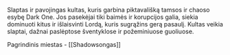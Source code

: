 Slaptas ir pavojingas kultas, kuris garbina piktavališką tamsos ir chaoso esybę Dark One. Jos pasekėjai tiki baimės ir korupcijos galia, siekia dominuoti kitus ir išlaisvinti Lordą, kuris sugrąžins gerą pasaulį. Kultas veikia slaptai, dažnai paslėptose šventyklose ir požeminiuose guoliuose.

Pagrindinis miestas - [[Shadowsongas]]